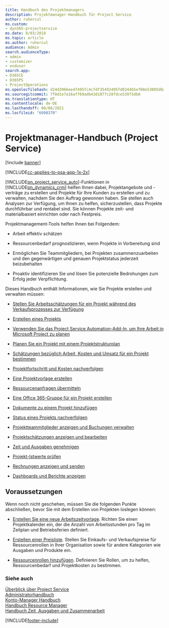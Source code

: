 ```yaml
---
title: Handbuch des Projektmanagers
description: Projektmanager-Handbuch für Project Service
author: ruhercul
ms.custom:
- dyn365-projectservice
ms.date: 8/03/2018
ms.topic: article
ms.author: ruhercul
audience: Admin
search.audienceType:
- admin
- customizer
- enduser
search.app:
- D365CE
- D365PS
- ProjectOperations
ms.openlocfilehash: d24d3966ee4f495fc4cfdf35492495fd0244b5ef08e53005d8ac4a854cd7cce5
ms.sourcegitcommit: 7f8d1e7a16af769adb43d1877c28fdce53975db8
ms.translationtype: HT
ms.contentlocale: de-DE
ms.lasthandoff: 08/06/2021
ms.locfileid: "6998370"
---
```

# <a name="project-manager-guide-project-service"></a>Projektmanager-Handbuch (Project Service)

[!include [banner](../includes/psa-now-project-operations.md)]

[!INCLUDE[cc-applies-to-psa-app-1x-2x](../includes/cc-applies-to-psa-app-1x-2x.md)]

[!INCLUDE[pn_project_service_auto](../includes/pn-project-service-auto.md)]-Funktionen in [!INCLUDE[pn_dynamics_crm](../includes/pn-dynamics-crm.md)] helfen Ihnen dabei, Projektangebote und -verträge zu erstellen und Projekte für Ihre Kunden zu erstellen und zu verwalten, nachdem Sie den Auftrag gewonnen haben. Sie stellen auch Analysen zur Verfügung, um Ihnen zu helfen, sicherzustellen, dass Projekte durchführbar und rentabel sind. Sie können Projekte zeit- und materialbasiert einrichten oder nach Festpreis.  
  
 Projektmanagement-Tools helfen Ihnen bei Folgendem:  
  
-   Arbeit effektiv schätzen  
  
-   Ressourcenbedarf prognostizieren, wenn Projekte in Vorbereitung sind  
  
-   Ermöglichen Sie Teammitgliedern, bei Projekten zusammenzuarbeiten und den gegenwärtigen und genauen Projektstatus jederzeit beizubehalten  
  
-   Proaktiv identifizieren Sie und lösen Sie potenzielle Bedrohungen zum Erfolg jeder Verpflichtung.  
  
Dieses Handbuch enthält Informationen, wie Sie Projekte erstellen und verwalten müssen:  
  
-   [Stellen Sie Arbeitsschätzungen für ein Projekt während des Verkaufsprozesses zur Verfügung](../psa/provide-estimates-project-during-sales-process.md)  
  
-   [Erstellen eines Projekts](../psa/create-project.md)  
  
-   [Verwenden Sie das Project Service Automation-Add-In, um Ihre Arbeit in Microsoft Project zu planen](../psa/add-plan-work-microsoft-project.md)  
  
-   [Planen Sie ein Projekt mit einem Projektstrukturplan](../psa/schedule-project-work-breakdown-structure.md)  
  
-   [Schätzungen bezüglich Arbeit, Kosten und Umsatz für ein Projekt bestimmen](../psa/determine-project-cost-revenue-estimates.md)  
  
-   [Projektfortschritt und Kosten nachverfolgen](../psa/track-project-progress-cost.md)  
  
-   [Eine Projektvorlage erstellen](../psa/create-project-template.md)  
  
-   [Ressourcenanfragen übermitteln](../psa/submit-resource-requests.md)  
  
-   [Eine Office 365-Gruppe für ein Projekt erstellen](../psa/create-office-365-group-project.md)  
  
-   [Dokumente zu einem Projekt hinzufügen](../psa/add-documents-project.md)  
  
-   [Status eines Projekts nachverfolgen](../psa/track-project-status.md)  
  
-   [Projektteammitglieder anzeigen und Buchungen verwalten](../psa/view-project-team-members-manage-bookings.md)  
  
-   [Projektschätzungen anzeigen und bearbeiten](../psa/view-edit-project-estimates.md)  
  
-   [Zeit und Ausgaben genehmigen](../psa/approve-time-expenses.md)  
  
-   [Projekt-Istwerte prüfen](../psa/review-project-actuals.md)  
  
-   [Rechnungen anzeigen und senden](../psa/view-send-invoices.md)  
  
-   [Dashboards und Berichte anzeigen](../psa/view-dashboards-reports.md)  
  
## <a name="prerequisites"></a>Voraussetzungen  
 Wenn noch nicht geschehen, müssen Sie die folgenden Punkte abschließen, bevor Sie mit dem Erstellen von Projekten loslegen können:  
  
-   [Erstellen Sie eine neue Arbeitszeitvorlage](../psa/create-work-hours-template.md). Richten Sie einen Projektkalender ein, der die Anzahl von Arbeitsstunden pro Tag im Zeitplan und Betriebsferien definiert.  
  
-   [Erstellen einer Preisliste](../psa/create-price-list.md). Stellen Sie Einkaufs- und Verkaufspreise für Ressourcenrollen in Ihrer Organisation sowie für andere Kategorien wie Ausgaben und Produkte ein.  
  
-   [Ressourcenrollen hinzufügen](../psa/add-resource-roles.md). Definieren Sie Rollen, um zu helfen, Ressourcenbedarf und Projektkosten zu bestimmen.  
  
### <a name="see-also"></a>Siehe auch  
 [Überblick über Project Service](../psa/overview.md)   
 [Administratorhandbuch](../psa/admin-guide.md)   
 [Konto-Manager Handbuch](../psa/account-manager-guide.md)   
 [Handbuch Resource Manager](../psa/resource-manager-guide.md)   
 [Handbuch Zeit, Ausgaben und Zusammenarbeit](../psa/time-expense-collaboration-guide.md)



[!INCLUDE[footer-include](../includes/footer-banner.md)]